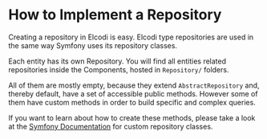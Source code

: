 How to Implement a Repository
=============================

Creating a repository in Elcodi is easy. Elcodi type repositories are used in the same
way Symfony uses its repository classes.

Each entity has its own Repository. You will find all entities related 
repositories inside the Components, hosted in `Repository/` folders.

All of them are mostly empty, because they extend `AbstractRepository` and, thereby
default, have a set of accessible public methods. However some of them have custom
methods in order to build specific and complex queries.

If you want to learn about how to create these methods, please take a look at 
the [Symfony Documentation](http://symfony.com/doc/current/book/doctrine.html#custom-repository-classes)
for custom repository classes.